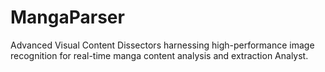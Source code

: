# MangaParser
Advanced Visual Content Dissectors harnessing high-performance image recognition for real-time manga content analysis and extraction Analyst.
